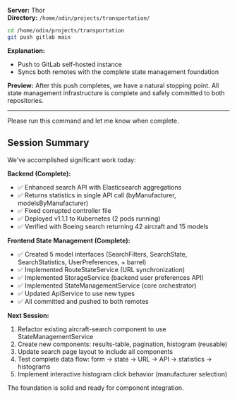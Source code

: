 **Server:** Thor  
**Directory:** `/home/odin/projects/transportation/`

```bash
cd /home/odin/projects/transportation
git push gitlab main
```

**Explanation:**
- Push to GitLab self-hosted instance
- Syncs both remotes with the complete state management foundation

**Preview:** After this push completes, we have a natural stopping point. All state management infrastructure is complete and safely committed to both repositories.

---

Please run this command and let me know when complete.

## Session Summary

We've accomplished significant work today:

**Backend (Complete):**
- ✅ Enhanced search API with Elasticsearch aggregations
- ✅ Returns statistics in single API call (byManufacturer, modelsByManufacturer)
- ✅ Fixed corrupted controller file
- ✅ Deployed v1.1.1 to Kubernetes (2 pods running)
- ✅ Verified with Boeing search returning 42 aircraft and 15 models

**Frontend State Management (Complete):**
- ✅ Created 5 model interfaces (SearchFilters, SearchState, SearchStatistics, UserPreferences, + barrel)
- ✅ Implemented RouteStateService (URL synchronization)
- ✅ Implemented StorageService (backend user preferences API)
- ✅ Implemented StateManagementService (core orchestrator)
- ✅ Updated ApiService to use new types
- ✅ All committed and pushed to both remotes

**Next Session:**
1. Refactor existing aircraft-search component to use StateManagementService
2. Create new components: results-table, pagination, histogram (reusable)
3. Update search page layout to include all components
4. Test complete data flow: form → state → URL → API → statistics → histograms
5. Implement interactive histogram click behavior (manufacturer selection)

The foundation is solid and ready for component integration.
